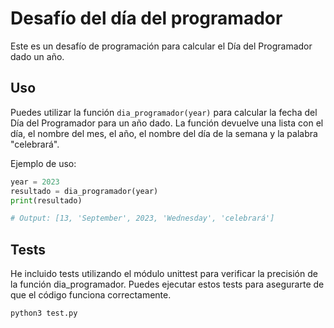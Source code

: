# Desafío del día del programador

Este es un desafío de programación para calcular el Día del Programador dado un año.

## Uso

Puedes utilizar la función `dia_programador(year)` para calcular la fecha del Día del Programador para un año dado. La función devuelve una lista con el día, el nombre del mes, el año, el nombre del día de la semana y la palabra "celebrará".

Ejemplo de uso:

```python
year = 2023
resultado = dia_programador(year)
print(resultado)

# Output: [13, 'September', 2023, 'Wednesday', 'celebrará']
```

## Tests
He incluido tests utilizando el módulo unittest para verificar la precisión de la función dia_programador. Puedes ejecutar estos tests para asegurarte de que el código funciona correctamente.
```
python3 test.py
```



